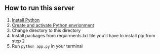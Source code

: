 ## How to run this server
1. [Install Python](https://www.python.org/downloads)
2. [Create and activate Python envrionment](https://packaging.python.org/en/latest/guides/installing-using-pip-and-virtual-environments/#creating-a-virtual-environment)
3. Change directory to this directory
4. Install packages from requirments.txt file you'll have to install pip from step 2
5. Run ```python app.py``` in your terminal